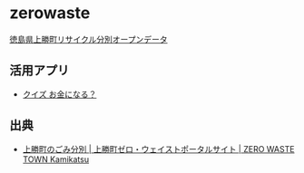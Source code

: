 # zerowaste

[徳島県上勝町リサイクル分別オープンデータ](https://github.com/code4fukui/zerowaste/blob/main/zerowaste_kamikatsu.csv)

## 活用アプリ

- [クイズ お金になる？](https://code4fukui.github.io/become-money/)

## 出典

- [上勝町のごみ分別 | 上勝町ゼロ・ウェイストポータルサイト | ZERO WASTE TOWN Kamikatsu](https://zwtk.jp/separate/)
